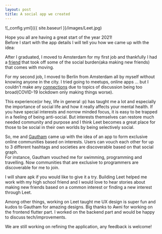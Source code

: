 ```yaml
---
layout: post
title: A social app we created
---
```


![_config.yml]({{ site.baseurl }}/images/Leet.jpg)


Hope you all are having a great start of the year 2021!<br>
Before I start with the app details I will tell you how we came up with the idea:

After I graduated, I moved to Amsterdam for my first job and thankfully I had a <a href="https://www.instagram.com/arihantgupta0/">friend</a> that took off some of the social burden(aka making new friends) that comes with moving.

For my second job, I moved to Berlin from Amsterdam all by myself without knowing anyone in the city.
I tried going to meetups, online apps ... but I couldn't make any <a href="https://www.youtube.com/watch?v=iJUM11goXAU">connections</a> due to topics of discussion being too broad(COVID-19 lockdown only making things worse).

This experience(or hey, life in general :p) has taught me a lot and especially the importance of social life and how it really affects your mental health. If you have special interests and norrow minded focus, it is easy to be trapped in a feeling of being anti-social. But interests themselves can restore much needed community and purpose and I think Leet becomes a great place for those to be social in their own worlds by being selectively social.

So, me and <a href="https://www.instagram.com/one.gautham/Gautham">Gautham</a> came up with the idea of an app to form exclusive online communities based on interests. Users can vouch each other for up to 3 different hashtags and societies are discoverable based on that social graph.<br>
For instance, Gautham vouched me for swimming, programming and travelling. Now communities that are exclusive to programmers are discoverable for me to join.

I will share apk if you would like to give it a try. Building Leet helped me work with my high school friend and I would love to hear stories about making new friends based on a common interest or finding a new interest through Leet.

Among other things, working on Leet taught me UX design is super fun and kudos to Gautham for amazing designs. Big thanks to Awni for working on the frontend flutter part. I worked on the backend part and would be happy to discuss tech/improvements.

We are still working on refining the application, any feedback is welcome!
